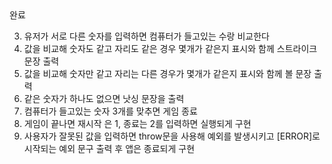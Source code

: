 <!-- 1. 컴퓨터에 1~9까지의 서로 다른 숫자3개를 랜덤으로 가지고 있는다 --> 완료
<!-- 2. 유저가 입력할 수 있는 창을 만든다(서로 다른 3자리 수만 입력하게) -->

3. 유저가 서로 다른 숫자를 입력하면 컴퓨터가 들고있는 수랑 비교한다
4. 값을 비교해 숫자도 같고 자리도 같은 경우 몇개가 같은지 표시와 함께 스트라이크 문장 출력
5. 값을 비교해 숫자만 같고 자리는 다른 경우가 몇개가 같은지 표시와 함께 볼 문장 출력
6. 같은 숫자가 하나도 없으면 낫싱 문장을 출력
7. 컴퓨터가 들고있는 숫자 3개를 맞추면 게임 종료
8. 게임이 끝나면 재시작 은 1, 종료는 2를 입력하면 실행되게 구현
9. 사용자가 잘못된 값을 입력하면 throw문을 사용해 예외를 발생시키고 [ERROR]로 시작되는 예외 문구 출력 후 앱은 종료되게 구현
